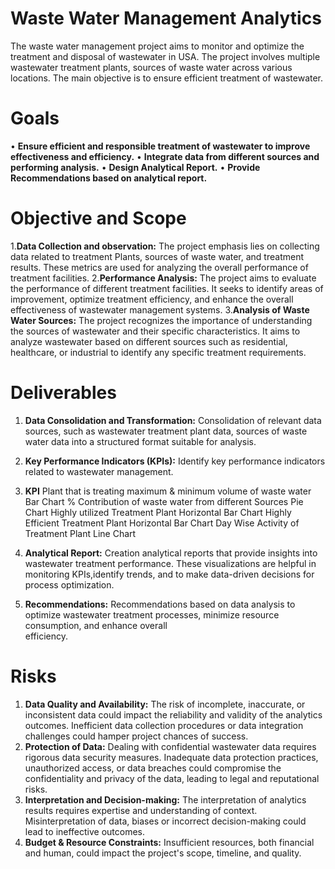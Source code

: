 # Waste Water Management Analytics

The waste water management project aims to monitor and optimize the treatment and disposal of wastewater in USA. The project involves multiple wastewater treatment plants, sources of waste water across various locations. The main objective is to ensure efficient treatment of wastewater.

# Goals

• **Ensure efficient and responsible treatment of wastewater to improve effectiveness and efficiency.**
• **Integrate data from different sources and performing analysis.**
• **Design Analytical Report.**
• **Provide Recommendations based on analytical report.**

# Objective and Scope

1.**Data Collection and observation:** The project emphasis lies on collecting data related to treatment Plants, sources of waste water, and treatment results.                                            These metrics are used for analyzing the overall performance of treatment facilities.
2.**Performance Analysis:** The project aims to evaluate the performance of different treatment facilities. It seeks to identify areas of improvement, optimize 
                            treatment efficiency, and enhance the overall effectiveness of wastewater management systems.
3.**Analysis of Waste Water Sources:** The project recognizes the importance of understanding the sources of wastewater and their specific characteristics. It aims 
                                       to analyze wastewater based on different sources such as residential, healthcare, or industrial to identify any specific                                            treatment requirements.

# Deliverables

1. **Data Consolidation and Transformation:** Consolidation of relevant data sources, such as wastewater treatment plant data, sources of waste water data into a 
                                           structured format suitable for analysis.
2. **Key Performance Indicators (KPIs):** Identify key performance indicators related to wastewater management.
  
4. **KPI**
   Plant that is treating maximum & minimum volume of waste water                     Bar Chart
   % Contribution of waste water from different Sources                               Pie Chart
   Highly utilized Treatment Plant Horizontal                                         Bar Chart
   Highly Efficient Treatment Plant Horizontal                                        Bar Chart
   Day Wise Activity of Treatment Plant                                               Line Chart

5. **Analytical Report:** Creation analytical reports that provide insights into wastewater treatment performance. These visualizations are helpful in monitoring                             KPIs,identify trends, and to make data-driven decisions for process optimization.
   
6. **Recommendations:** Recommendations based on data analysis to optimize wastewater treatment processes, minimize resource consumption, and enhance overall       
                     efficiency.

# Risks

1. **Data Quality and Availability:** The risk of incomplete, inaccurate, or inconsistent data could impact the reliability and validity of the analytics outcomes.                                       Inefficient data collection procedures or data integration challenges could hamper project chances of success.
2. **Protection of Data:** Dealing with confidential wastewater data requires rigorous data security measures. Inadequate data protection practices, unauthorized                              access, or data breaches could compromise the confidentiality and privacy of the data, leading to legal and reputational risks.
3. **Interpretation and Decision-making:** The interpretation of analytics results requires expertise and understanding of context. Misinterpretation of data,                                                 biases or incorrect decision-making could lead to ineffective outcomes.
4. **Budget & Resource Constraints:** Insufficient resources, both financial and human, could impact the project's scope, timeline, and quality.

   
